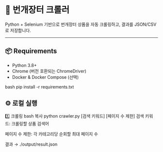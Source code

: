 # 🚀 번개장터 크롤러

Python + Selenium 기반으로 번개장터 상품을 자동 크롤링하고, 결과를 JSON/CSV로 저장합니다.

---

## 📦 Requirements

- Python 3.8+
- Chrome (버전 호환되는 ChromeDriver)
- Docker & Docker Compose (선택)

bash
pip install -r requirements.txt

##
## ⚙️ 로컬 실행

1️⃣ 크롤링
bash
복사
python crawler.py [검색 키워드] [페이지 수 제한]
검색 키워드: 크롤링할 상품 검색어

페이지 수 제한: 각 카테고리당 순회할 최대 페이지 수

결과 → ./output/result.json

